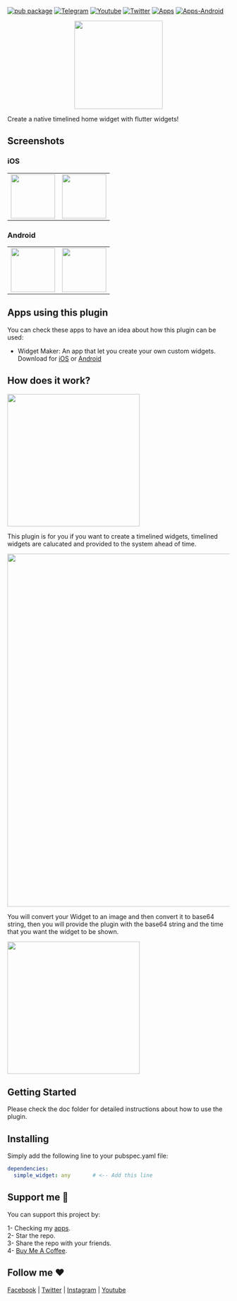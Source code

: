[![pub package](https://img.shields.io/pub/v/simple_widget.svg)](https://pub.dartlang.org/packages/simple_widget)
[![Telegram](https://img.shields.io/badge/chat-telegram-0088cc)](https://t.me/+NvUXzshmIg44N2M0)
[![Youtube](https://img.shields.io/badge/subscribe-youtube-c4302b)](https://www.youtube.com/@AkDebuging)
[![Twitter](https://img.shields.io/badge/follow-twitter-00acee)](https://twitter.com/akdebuging) [![Apps](https://img.shields.io/badge/apps-ios-eeeeee)](https://apps.apple.com/us/developer/abedalkareem-omreyh/id928910207) [![Apps-Android](https://img.shields.io/badge/apps-android-3DDC84)](https://play.google.com/store/apps/dev?id=7470619810055517011)

<center><img src="https://raw.githubusercontent.com/Abedalkareem/simple_widget/main/images/simple_widget.png" width="200"/></center>

Create a native timelined home widget with flutter widgets!

## Screenshots  
### iOS  

<table>
  <tr>
    <td><img src="https://raw.githubusercontent.com/Abedalkareem/simple_widget/main/images/ios_screenshot_1.png" width="100"/></td>
    <td><img src="https://raw.githubusercontent.com/Abedalkareem/simple_widget/main/images/ios_screenshot_2.png" width="100"/></td> 
  </tr>
</table>

### Android  

<table>
  <tr>
    <td><img src="https://raw.githubusercontent.com/Abedalkareem/simple_widget/main/images/android_screenshot_1.png" width="100"/></td>
    <td><img src="https://raw.githubusercontent.com/Abedalkareem/simple_widget/main/images/android_screenshot_2.png" width="100"/></td> 
  </tr>
</table>

## Apps using this plugin
You can check these apps to have an idea about how this plugin can be used:
- Widget Maker: An app that let you create your own custom widgets.  
 Download for [iOS](https://apps.apple.com/sa/app/widget-maker-create-widgets/id6448733153) or [Android](https://play.google.com/store/apps/details?id=com.jordanstudio.widget_maker)

## How does it work?

<img src="https://raw.githubusercontent.com/Abedalkareem/simple_widget/main/images/widget.png" width="300"/></center>

This plugin is for you if you want to create a timelined widgets, timelined widgets are calucated and provided to the system ahead of time. 

<img src="https://raw.githubusercontent.com/Abedalkareem/simple_widget/main/images/timeline.png" width="800"/></center>

You will convert your Widget to an image and then convert it to base64 string, then you will provide the plugin with the base64 string and the time that you want the widget to be shown.

<img src="https://raw.githubusercontent.com/Abedalkareem/simple_widget/main/images/widget_details.png" width="300"/></center>

## Getting Started

Please check the doc folder for detailed instructions about how to use the plugin.

## Installing  
Simply add the following line to your pubspec.yaml file:  
``` yaml
dependencies:
  simple_widget: any       # <-- Add this line
```

## Support me 🚀  

You can support this project by:  

1- Checking my [apps](https://apps.apple.com/us/developer/id928910207).  
2- Star the repo.  
3- Share the repo with your friends.  
4- [Buy Me A Coffee](https://www.buymeacoffee.com/akdebuging).  

## Follow me ❤️  

[Facebook](https://www.facebook.com/akdebuging/) | [Twitter](https://twitter.com/akdebuging) | [Instagram](https://instagram.com/abedalkareemomreyh/) | [Youtube](https://www.youtube.com/@akdebuging)